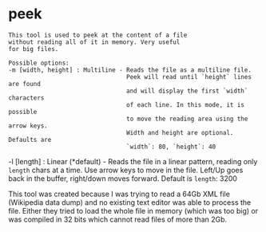 # peek
    This tool is used to peek at the content of a file
    without reading all of it in memory. Very useful
    for big files.

    Possible options:
    -m [width, height] : Multiline - Reads the file as a multiline file.
                                     Peek will read until `height` lines are found
                                     and will display the first `width` characters
                                     of each line. In this mode, it is possible
                                     to move the reading area using the arrow keys.
                                     Width and height are optional. Defaults are
                                     `width`: 80, `height`: 40

   -l [length] : Linear (*default) - Reads the file in a linear pattern, reading only
                                     `length` chars at a time. Use arrow keys to
                                     move in the file. Left/Up goes back in the buffer,
                                     right/down moves forward. Default is
                                     `length`: 3200


This tool was created because I was trying to read a 64Gb XML file (Wikipedia data dump) and 
no existing text editor was able to process the file. Either they tried to load the whole file in memory (which was too big)
or was compiled in 32 bits which cannot read files of more than 2Gb.

